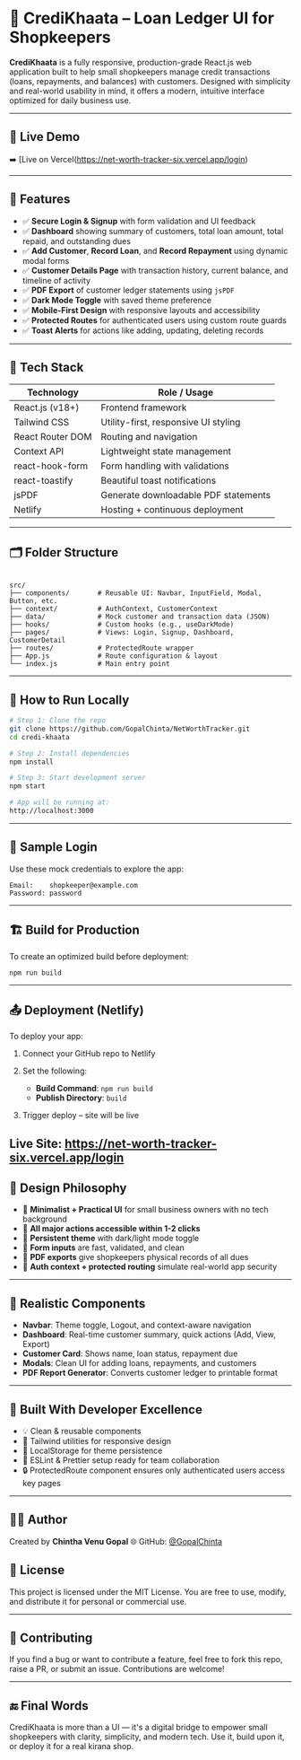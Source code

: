 # 📘 CrediKhaata – Loan Ledger UI for Shopkeepers

**CrediKhaata** is a fully responsive, production-grade React.js web application built to help small shopkeepers manage credit transactions (loans, repayments, and balances) with customers. Designed with simplicity and real-world usability in mind, it offers a modern, intuitive interface optimized for daily business use.

---

## 🔗 Live Demo

➡️ [Live on Vercel(https://net-worth-tracker-six.vercel.app/login)

---

## 🚀 Features

- ✅ **Secure Login & Signup** with form validation and UI feedback
- ✅ **Dashboard** showing summary of customers, total loan amount, total repaid, and outstanding dues
- ✅ **Add Customer**, **Record Loan**, and **Record Repayment** using dynamic modal forms
- ✅ **Customer Details Page** with transaction history, current balance, and timeline of activity
- ✅ **PDF Export** of customer ledger statements using `jsPDF`
- ✅ **Dark Mode Toggle** with saved theme preference
- ✅ **Mobile-First Design** with responsive layouts and accessibility
- ✅ **Protected Routes** for authenticated users using custom route guards
- ✅ **Toast Alerts** for actions like adding, updating, deleting records

---

## 🧩 Tech Stack

| Technology         | Role / Usage                          |
|--------------------|----------------------------------------|
| React.js (v18+)    | Frontend framework                     |
| Tailwind CSS       | Utility-first, responsive UI styling   |
| React Router DOM   | Routing and navigation                 |
| Context API        | Lightweight state management           |
| react-hook-form    | Form handling with validations         |
| react-toastify     | Beautiful toast notifications          |
| jsPDF              | Generate downloadable PDF statements   |
| Netlify            | Hosting + continuous deployment        |

---

## 🗂️ Folder Structure

```

src/
├── components/       # Reusable UI: Navbar, InputField, Modal, Button, etc.
├── context/          # AuthContext, CustomerContext
├── data/             # Mock customer and transaction data (JSON)
├── hooks/            # Custom hooks (e.g., useDarkMode)
├── pages/            # Views: Login, Signup, Dashboard, CustomerDetail
├── routes/           # ProtectedRoute wrapper
├── App.js            # Route configuration & layout
└── index.js          # Main entry point

````

---

## 🧪 How to Run Locally

```bash
# Step 1: Clone the repo
git clone https://github.com/GopalChinta/NetWorthTracker.git
cd credi-khaata

# Step 2: Install dependencies
npm install

# Step 3: Start development server
npm start

# App will be running at:
http://localhost:3000
````

---

## 🧾 Sample Login

Use these mock credentials to explore the app:

```
Email:    shopkeeper@example.com
Password: password
```

---

## 🏗️ Build for Production

To create an optimized build before deployment:

```bash
npm run build
```

---

## 📤 Deployment (Netlify)

To deploy your app:

1. Connect your GitHub repo to Netlify
2. Set the following:

   * **Build Command**: `npm run build`
   * **Publish Directory**: `build`
3. Trigger deploy – site will be live

Live Site: https://net-worth-tracker-six.vercel.app/login
---

## 🧠 Design Philosophy

* 🔹 **Minimalist + Practical UI** for small business owners with no tech background
* 🔹 **All major actions accessible within 1-2 clicks**
* 🔹 **Persistent theme** with dark/light mode toggle
* 🔹 **Form inputs** are fast, validated, and clean
* 🔹 **PDF exports** give shopkeepers physical records of all dues
* 🔹 **Auth context + protected routing** simulate real-world app security

---

## 🎯 Realistic Components

* **Navbar**: Theme toggle, Logout, and context-aware navigation
* **Dashboard**: Real-time customer summary, quick actions (Add, View, Export)
* **Customer Card**: Shows name, loan status, repayment due
* **Modals**: Clean UI for adding loans, repayments, and customers
* **PDF Report Generator**: Converts customer ledger to printable format

---

## 🧱 Built With Developer Excellence

* 💡 Clean & reusable components
* 🌈 Tailwind utilities for responsive design
* 🧪 LocalStorage for theme persistence
* 🧼 ESLint & Prettier setup ready for team collaboration
* 🔒 ProtectedRoute component ensures only authenticated users access key pages

---

## 👨‍💻 Author

Created by **Chintha Venu Gopal**
🌐 GitHub: [@GopalChinta](https://github.com/GopalChinta)

## 📄 License

This project is licensed under the MIT License. You are free to use, modify, and distribute it for personal or commercial use.

---

## 💬 Contributing

If you find a bug or want to contribute a feature, feel free to fork this repo, raise a PR, or submit an issue. Contributions are welcome!

---

## 🔚 Final Words

CrediKhaata is more than a UI — it's a digital bridge to empower small shopkeepers with clarity, simplicity, and modern tech. Use it, build upon it, or deploy it for a real kirana shop.

